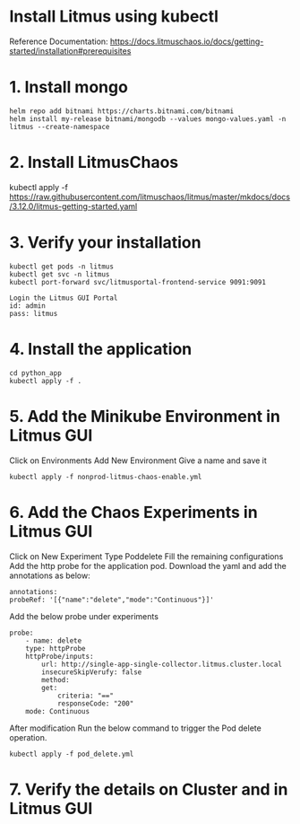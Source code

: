 # Install Litmus using kubectl
Reference Documentation: 
    https://docs.litmuschaos.io/docs/getting-started/installation#prerequisites


# 1. Install mongo

    helm repo add bitnami https://charts.bitnami.com/bitnami
    helm install my-release bitnami/mongodb --values mongo-values.yaml -n litmus --create-namespace

# 2. Install LitmusChaos

 kubectl apply -f https://raw.githubusercontent.com/litmuschaos/litmus/master/mkdocs/docs/3.12.0/litmus-getting-started.yaml 

# 3. Verify your installation  

    kubectl get pods -n litmus
    kubectl get svc -n litmus
    kubectl port-forward svc/litmusportal-frontend-service 9091:9091

    Login the Litmus GUI Portal 
    id: admin
    pass: litmus

# 4. Install the application  

    cd python_app
    kubectl apply -f .

# 5. Add the Minikube Environment in Litmus GUI  

Click on Environments
Add New Environment
Give a name and save it

    kubectl apply -f nonprod-litmus-chaos-enable.yml

# 6. Add the Chaos Experiments in Litmus GUI  

Click on New Experiment
Type Poddelete
Fill the remaining configurations
Add the http probe for the application pod.
Download the yaml and add the annotations as below:  

    annotations:
    probeRef: '[{"name":"delete","mode":"Continuous"}]'

Add the below probe under experiments  

    probe:
        - name: delete
        type: httpProbe
        httpProbe/inputs:
            url: http://single-app-single-collector.litmus.cluster.local
            insecureSkipVerufy: false
            method:
            get:
                criteria: "=="
                responseCode: "200"
        mode: Continuous

After modification Run the below command to trigger the Pod delete operation.  

    kubectl apply -f pod_delete.yml

# 7. Verify the details on Cluster and in Litmus GUI  
